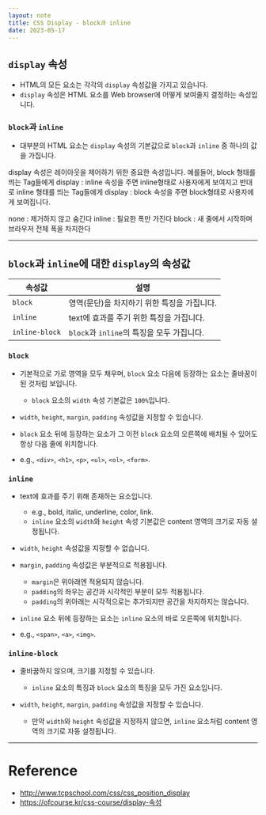 ```yaml
---
layout: note
title: CSS Display - block과 inline
date: 2023-05-17
---
```





## `display` 속성

- HTML의 모든 요소는 각각의 `display` 속성값을 가지고 있습니다.
- `display` 속성은 HTML 요소를 Web browser에 어떻게 보여줄지 결정하는 속성입니다.


### `block`과 `inline`

- 대부분의 HTML 요소는 `display` 속성의 기본값으로 `block`과 `inline` 중 하나의 값을 가집니다.



display 속성은 레이아웃을 제어하기 위한 중요한 속성입니다.
예를들어, block 형태를 띄는 Tag들에게 display : inline 속성을 주면 inline형태로 사용자에게 보여지고
반대로 inline 형태를 띄는 Tag들에게 display : block 속성을 주면 block형태로 사용자에게 보여집니다.

none : 제거하지 않고 숨긴다
inline : 필요한 폭만 가진다
block : 새 줄에서 시작하며 브라우저 전체 폭을 차지한다



---




## `block`과 `inline`에 대한 `display`의 속성값

| 속성값 | 설명 |
| - | - |
| `block` | 영역(문단)을 차지하기 위한 특징을 가집니다. |
| `inline` | text에 효과를 주기 위한 특징을 가집니다. |
| `inline-block` | `block`과 `inline`의 특징을 모두 가집니다. |


### `block`

- 기본적으로 가로 영역을 모두 채우며, `block` 요소 다음에 등장하는 요소는 줄바꿈이 된 것처럼 보입니다.
    - `block` 요소의 `width` 속성 기본값은 `100%`입니다.

- `width`, `height`, `margin`, `padding` 속성값을 지정할 수 있습니다.
- `block` 요소 뒤에 등장하는 요소가 그 이전 `block` 요소의 오른쪽에 배치될 수 있어도 항상 다음 줄에 위치합니다.

- e.g., `<div>`, `<h1>`, `<p>`, `<ul>`, `<ol>`, `<form>`.


### `inline`

- text에 효과를 주기 위해 존재하는 요소입니다.
    - e.g., bold, italic, underline, color, link.
    - `inline` 요소의 `width`와 `height` 속성 기본값은 content 영역의 크기로 자동 설정됩니다.

- `width`, `height` 속성값을 지정할 수 없습니다.
- `margin`, `padding` 속성값은 부분적으로 적용됩니다.
    - `margin`은 위아래엔 적용되지 않습니다.
    - `padding`의 좌우는 공간과 시각적인 부분이 모두 적용됩니다.
    - `padding`의 위아래는 시각적으로는 추가되지만 공간을 차지하지는 않습니다.

- `inline` 요소 뒤에 등장하는 요소는 `inline` 요소의 바로 오른쪽에 위치합니다.

- e.g., `<span>`, `<a>`, `<img>`.


### `inline-block`

- 줄바꿈하지 않으며, 크기를 지정할 수 있습니다.
    - `inline` 요소의 특징과 `block` 요소의 특징을 모두 가진 요소입니다.

- `width`, `height`, `margin`, `padding` 속성값을 지정할 수 있습니다.
    - 만약 `width`와 `height` 속성값을 지정하지 않으면, `inline` 요소처럼 content 영역의 크기로 자동 설정됩니다.





---




# Reference

- <http://www.tcpschool.com/css/css_position_display>
- <https://ofcourse.kr/css-course/display-속성>
